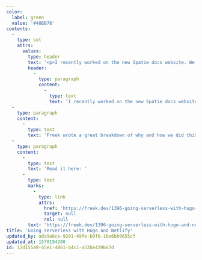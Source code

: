 ```yaml
---
color:
  label: green
  value: '#48BB78'
contents:
  -
    type: set
    attrs:
      values:
        type: header
        text: '<p>I recently worked on the new Spatie docs website. We moved our site from a Digital Ocean server to Netlify, a serverless platform.</p>'
        header:
          -
            type: paragraph
            content:
              -
                type: text
                text: 'I recently worked on the new Spatie docs website. We moved our site from a Digital Ocean server to Netlify, a serverless platform.'
  -
    type: paragraph
    content:
      -
        type: text
        text: 'Freek wrote a great breakdown of why and how we did this.'
  -
    type: paragraph
    content:
      -
        type: text
        text: 'Read it here: '
      -
        type: text
        marks:
          -
            type: link
            attrs:
              href: 'https://freek.dev/1396-going-serverless-with-hugo-and-netlify'
              target: null
              rel: null
        text: 'https://freek.dev/1396-going-serverless-with-hugo-and-netlify'
title: 'Going serverless with Hugo and Netlify'
updated_by: ada9a6ce-9291-49fe-b0fb-1ba6bb9655cf
updated_at: 1570194208
id: 12d155a9-45e1-4861-b4c1-a52be429bd7d
---
```

